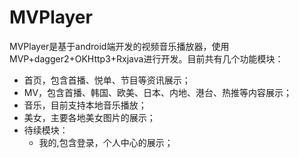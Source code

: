 # MVPlayer
MVPlayer是基于android端开发的视频音乐播放器，使用MVP+dagger2+OKHttp3+Rxjava进行开发。目前共有几个功能模块：<br>
* 首页，包含首播、悦单、节目等资讯展示；
* MV，包含首播、韩国、欧美、日本、内地、港台、热推等内容展示；
* 音乐，目前支持本地音乐播放；
* 美女，主要各地美女图片的展示；
* 待续模块：
  * 我的,包含登录，个人中心的展示；
    
